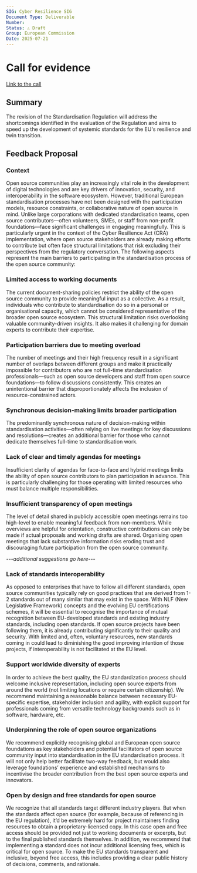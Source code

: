 ```yaml
---
SIG: Cyber Resilience SIG
Document Type: Deliverable
Number: 
Status: ⚠️ Draft
Group: European Commission 
Date: 2025-07-21
---
```


# Call for evidence
[Link to the call](https://ec.europa.eu/info/law/better-regulation/have-your-say/initiatives/14511-Standardisation-Regulation-revision_en)

## Summary
The revision of the Standardisation Regulation will address the shortcomings identified in the evaluation of the Regulation and aims to speed up the development of systemic standards for the EU's resilience and twin transition.


## Feedback Proposal

### Context
Open source communities play an increasingly vital role in the development of digital technologies and are key drivers of innovation, security, and interoperability in the software ecosystem. However, traditional European standardisation processes have not been designed with the participation models, resource constraints, or collaborative nature of open source in mind. Unlike large corporations with dedicated standardisation teams, open source contributors—often volunteers, SMEs, or staff from non-profit foundations—face significant challenges in engaging meaningfully.
This is particularly urgent in the context of the Cyber Resilience Act (CRA) implementation, where open source stakeholders are already making efforts to contribute but often face structural limitations that risk excluding their perspectives from the regulatory conversation.
The following aspects represent the main barriers to participating in the standardisation process of the open source community:

### Limited access to working documents
The current document-sharing policies restrict the ability of the open source community to provide meaningful input as a collective. As a result, individuals who contribute to standardisation do so in a personal or organisational capacity, which cannot be considered representative of the broader open source ecosystem. This structural limitation risks overlooking valuable community-driven insights. It also makes it challenging for domain experts to contribute their expertise.

### Participation barriers due to meeting overload
The number of meetings and their high frequency result in a significant number of overlaps between different groups and make it practically impossible for contributors who are not full-time standardisation professionals—such as open source developers and staff from open source foundations—to follow discussions consistently. This creates an unintentional barrier that disproportionately affects the inclusion of resource-constrained actors.

### Synchronous decision-making limits broader participation
The predominantly synchronous nature of decision-making within standardisation activities—often relying on live meetings for key discussions and resolutions—creates an additional barrier for those who cannot dedicate themselves full-time to standardisation work.

### Lack of clear and timely agendas for meetings
Insufficient clarity of agendas for face-to-face and hybrid meetings limits the ability of open source contributors to plan participation in advance. This is particularly challenging for those operating with limited resources who must balance multiple responsibilities.

### Insufficient transparency of open meetings
The level of detail shared in publicly accessible open meetings remains too high-level to enable meaningful feedback from non-members. While overviews are helpful for orientation, constructive contributions can only be made if actual proposals and working drafts are shared. Organising open meetings that lack substantive information risks eroding trust and discouraging future participation from the open source community.

*---additional suggestions go here---*

### Lack of standards interoperability
As opposed to enterprises that have to follow all different standards, open source communities typically rely on good practices that are derived from 1-2 standards out of many similar that may exist in the space. With NLF (New Legislative Framework) concepts and the evolving EU certifications schemes, it will be essential to recognise the importance of mutual recognition between EU-developed standards and existing industry standards, including open standards. If open source projects have been following them, it is already contributing significantly to their quality and security. With limited and, often, voluntary resources, new standards coming in could lead to diminishing the good improving intention of those projects, if interoperability is not facilitated at the EU level.

### Support worldwide diversity of experts
In order to achieve the best quality, the EU standardization process should welcome inclusive representation, including open source experts from around the world (not limiting locations or require certain citizenship). We recommend maintaining a reasonable balance between necessary EU-specific expertise, stakeholder inclusion and agility, with explicit support for professionals coming from versatile technology backgrounds such as in software, hardware, etc.

### Underpinning the role of open source organizations
We recommend explicitly recognising global and European open source foundations as key stakeholders and potential facilitators of open source community input into standardisation in the EU standardisation process. It will not only help better facilitate two-way feedback, but would also leverage foundations’ experience and established mechanisms to incentivise the broader contribution from the best open source experts and innovators.

### Open by design and free standards for open source
We recognize that all standards target different industry players. But when the standards affect open source (for example, because of referencing in the EU regulation), it’d be extremely hard for project maintainers finding resources to obtain a proprietary-licensed copy. In this case open and free access should be provided not just to working documents or excerpts, but to the final published standards themselves. In addition, we recommend that implementing a standard does not incur additional licensing fees, which is critical for open source. To make the EU standards transparent and inclusive, beyond free access, this includes providing a clear public history of decisions, comments, and rationale.

